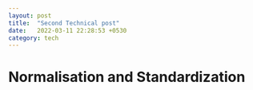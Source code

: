 ```yaml
---
layout: post
title:  "Second Technical post"
date:   2022-03-11 22:28:53 +0530
category: tech
---
```


<h1> Normalisation and Standardization </h1>